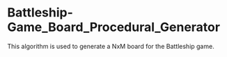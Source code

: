 # Battleship-Game_Board_Procedural_Generator


This algorithm is used to generate a NxM board for the Battleship game.

